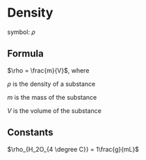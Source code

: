 # Density

symbol: $\rho$

## Formula

$\rho = \frac{m}{V}$, where

$\rho$ is the density of a substance

$m$ is the mass of the substance

$V$ is the volume of the substance

## Constants

$\rho_{H_2O_{4 \degree C}} = 1\frac{g}{mL}$